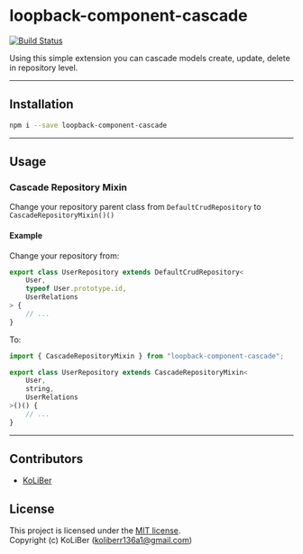 # loopback-component-cascade

[![Build Status](https://travis-ci.com/loopback4/loopback-component-cascade.svg?branch=master)](https://travis-ci.com/loopback4/loopback-component-cascade)

Using this simple extension you can cascade models create, update, delete in repository level.

---

## Installation

```bash
npm i --save loopback-component-cascade
```

---

## Usage

### Cascade Repository Mixin

Change your repository parent class from `DefaultCrudRepository` to `CascadeRepositoryMixin()()`

#### Example

Change your repository from:

```ts
export class UserRepository extends DefaultCrudRepository<
    User,
    typeof User.prototype.id,
    UserRelations
> {
    // ...
}
```

To:

```ts
import { CascadeRepositoryMixin } from "loopback-component-cascade";

export class UserRepository extends CascadeRepositoryMixin<
    User,
    string,
    UserRelations
>()() {
    // ...
}
```

---

## Contributors

-   [KoLiBer](https://www.linkedin.com/in/mohammad-hosein-nemati-665b1813b/)

## License

This project is licensed under the [MIT license](LICENSE.md).  
Copyright (c) KoLiBer (koliberr136a1@gmail.com)
